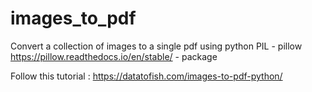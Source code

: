 # images_to_pdf

Convert a collection of images to a single pdf using python PIL -
pillow https://pillow.readthedocs.io/en/stable/ - package 

Follow this tutorial :
https://datatofish.com/images-to-pdf-python/
